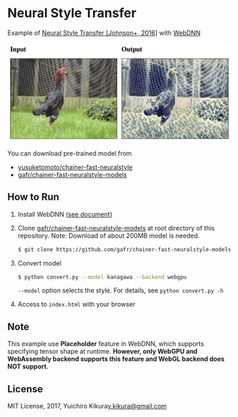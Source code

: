 # Neural Style Transfer
Example of [Neural Style Transfer [Johnson+, 2016]](https://arxiv.org/abs/1603.08155) with [WebDNN](https://github.com/mil-tokyo/webdnn)

![Neural Style Transfer](sample_image.png)

You can download pre-trained model from
- [yusuketomoto/chainer-fast-neuralstyle](https://github.com/yusuketomoto/chainer-fast-neuralstyle)
- [gafr/chainer-fast-neuralstyle-models](https://github.com/gafr/chainer-fast-neuralstyle-models)

## How to Run

1. Install WebDNN [(see document)](https://mil-tokyo.github.io/webdnn/docs/tutorial/setup.html)

2. Clone [gafr/chainer-fast-neuralstyle-models](https://github.com/gafr/chainer-fast-neuralstyle-models) at root directory of this repository.
    Note: Download of about 200MB model is needed.
    
    ```bash
    $ git clone https://github.com/gafr/chainer-fast-neuralstyle-models
    ```
    
3. Convert model

    ```bash
    $ python convert.py --model kanagawa --backend webgpu
    ```

    `--model` option selects the style. For details, see `python convert.py -h`
    
3. Access to `index.html` with your browser

## Note

This example use **Placeholder** feature in WebDNN, which supports specifying tensor shape at runtime. **However, only WebGPU and WebAssembly backend supports this feature and WebGL backend does NOT support.**

## License

MIT License, 2017, Yuichiro Kikura<y.kikura@gmail.com>